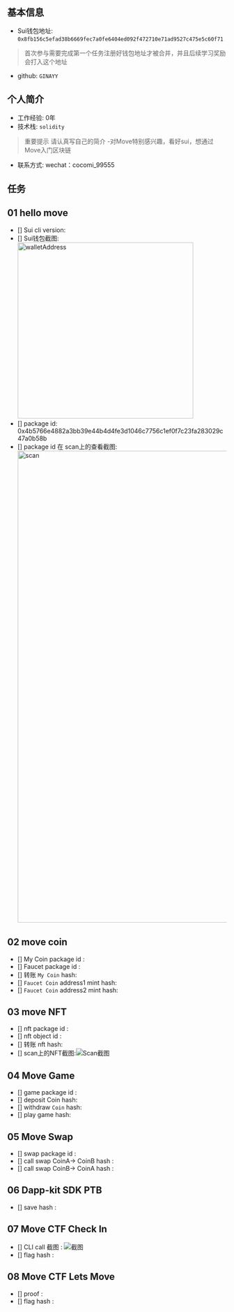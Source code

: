  
## 基本信息
- Sui钱包地址: `0x8fb156c5efad38b6669fec7a0fe6404ed092f472710e71ad9527c475e5c60f71`
> 首次参与需要完成第一个任务注册好钱包地址才被合并，并且后续学习奖励会打入这个地址
- github: `GINAYY`

## 个人简介
- 工作经验: 0年
- 技术栈: `solidity` 
> 重要提示 请认真写自己的简介
-对Move特别感兴趣，看好sui，想通过Move入门区块链
- 联系方式: wechat：cocomi_99555

## 任务

##   01 hello move  
- [] Sui cli version:
- [] Sui钱包截图: <img width="403" alt="walletAddress" src="https://github.com/user-attachments/assets/26b35fe9-b28e-47b9-bd12-b234072b29dd">
- [] package id: 0x4b5766e4882a3bb39e44b4d4fe3d1046c7756c1ef0f7c23fa283029c47a0b58b
- [] package id 在 scan上的查看截图:<img width="1080" alt="scan" src="https://github.com/user-attachments/assets/dee404d2-4dfe-4e56-9610-03f7f8275013">

##   02 move coin
- [] My Coin package id : 
- [] Faucet package id : 
- [] 转账 `My Coin` hash:
- [] `Faucet Coin` address1 mint hash:
- [] `Faucet Coin` address2 mint hash:

##   03 move NFT
- [] nft package id :
- [] nft object id : 
- [] 转账 nft  hash:
- [] scan上的NFT截图:![Scan截图](./images/你的图片地址)

##   04 Move Game
- [] game package id :
- [] deposit Coin hash:
- [] withdraw `Coin` hash:
- [] play game hash:

##   05 Move Swap
- [] swap package id :
- [] call swap CoinA-> CoinB  hash :
- [] call swap CoinB-> CoinA  hash :

##   06 Dapp-kit SDK PTB
- [] save hash :

##   07 Move CTF Check In
- [] CLI call 截图 : ![截图](./images/你的图片地址)
- [] flag hash :

##   08 Move CTF Lets Move
- [] proof : 
- [] flag hash :